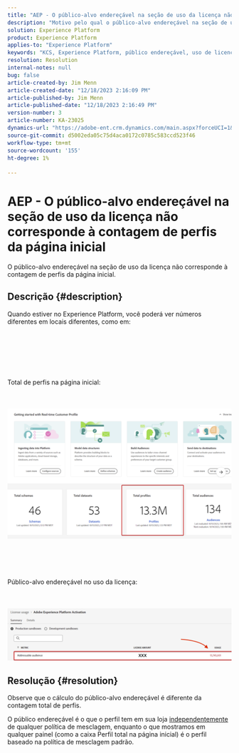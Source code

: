 ```yaml
---
title: "AEP - O público-alvo endereçável na seção de uso da licença não corresponde à contagem de perfis da página inicial"
description: "Motivo pelo qual o público-alvo endereçável na seção de uso da licença não corresponde à contagem de perfis da página inicial"
solution: Experience Platform
product: Experience Platform
applies-to: "Experience Platform"
keywords: "KCS, Experience Platform, público endereçável, uso de licença, direitos, contagem de perfis"
resolution: Resolution
internal-notes: null
bug: false
article-created-by: Jim Menn
article-created-date: "12/18/2023 2:16:09 PM"
article-published-by: Jim Menn
article-published-date: "12/18/2023 2:16:49 PM"
version-number: 3
article-number: KA-23025
dynamics-url: "https://adobe-ent.crm.dynamics.com/main.aspx?forceUCI=1&pagetype=entityrecord&etn=knowledgearticle&id=14baa5f8-af9d-ee11-be37-6045bd006268"
source-git-commit: d5002eda05c75d4aca0172c0785c583ccd523f46
workflow-type: tm+mt
source-wordcount: '155'
ht-degree: 1%

---
```


# AEP - O público-alvo endereçável na seção de uso da licença não corresponde à contagem de perfis da página inicial


O público-alvo endereçável na seção de uso da licença não corresponde à contagem de perfis da página inicial.

## Descrição {#description}

Quando estiver no Experience Platform, você poderá ver números diferentes em locais diferentes, como em:<br><br> <br><br> <br><br> <br><br>Total de perfis na página inicial:<br><br> <br><br>![](assets/___15baa5f8-af9d-ee11-be37-6045bd006268___.png)<br><br> <br><br> <br><br>Público-alvo endereçável no uso da licença:<br><br> <br><br>![](assets/___17baa5f8-af9d-ee11-be37-6045bd006268___.png)

## Resolução {#resolution}


Observe que o cálculo do público-alvo endereçável é diferente da contagem total de perfis.

O público endereçável é o que o perfil tem em sua loja <u>independentemente</u> de qualquer política de mesclagem, enquanto o que mostramos em qualquer painel (como a caixa Perfil total na página inicial) é o perfil baseado na política de mesclagem padrão.

